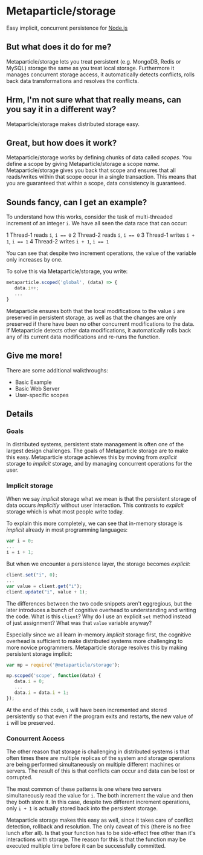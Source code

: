 # Metaparticle/storage
Easy implicit, concurrent persistence for [Node.js](https://nodejs.org)

## But what does it do for me?

Metaparticle/storage lets you treat persistent (e.g. MongoDB, Redis or MySQL) storage the same as you treat local storage. 
Furthermore it manages concurrent storage access, it automatically detects conflicts, rolls back data transformations and 
resolves the conflicts.

## Hrm, I'm not sure what that really means, can you say it in a different way?
Metaparticle/storage makes distributed storage easy.

## Great, but how does it work?
Metaparticle/storage works by defining chunks of data called _scopes_. You define a scope by giving Metaparticle/storage a
scope _name_. Metaparticle/storage gives you back that scope and ensures that all reads/writes within that scope occur
in a single transaction. This means that you are guaranteed that within a scope, data consistency is guaranteed.

## Sounds fancy, can I get an example?
To understand how this works, consider the task of multi-threaded increment of an integer `i`. We have all seen the data race
that can occur:

   1 Thread-1 reads `i`, `i == 0`
   2 Thread-2 reads `i`, `i == 0`
   3 Thread-1 writes `i + 1`, `i == 1`
   4 Thread-2 writes `i + 1`, `i == 1`

You can see that despite two increment operations, the value of the variable only increases by one.

To solve this via Metaparticle/storage, you write:

```js
metaparticle.scoped('global', (data) => {
   data.i++;
   ...
}
```

Metaparticle ensures both that the local modifications to the value `i` are preserved in persistent storage, as well as that
the changes are only preserved if there have been no other concurrent modifications to the data. If Metaparticle detects other
data modifications, it automatically rolls back any of its current data modifications and re-runs the function.

## Give me more!
There are some additional walkthroughs:
   * Basic Example
   * Basic Web Server
   * User-specific scopes

## Details

### Goals
In distributed systems, persistent state management is often one of the largest design challenges.
The goals of Metaparticle storage are to make this easy. Metaparticle storage achieves this by moving from _explicit_ storage
to _implicit_ storage, and by managing concurrent operations for the user.

### Implicit storage
When we say _implicit_ storage what we mean is that the persistent storage of data occurs _implicitly_ without
user interaction. This contrasts to _explicit_ storage which is what most people write today.

To explain this more completely, we can see that in-memory storage is _implicit_ already in most programming languages:
```js
var i = 0;
...
i = i + 1;
```

But when we encounter a persistence layer, the storage becomes _explicit_:

```js
client.set("i", 0);
...
var value = client.get("i");
client.update("i", value + 1); 
```

The differences between the two code snippets aren't eggregious, but the later introduces a bunch of cognitive
overhead to understanding and writing the code.  What is this `client`? Why do I use an explicit `set` method instead of just
assignment? What was that `value` variable anyway?

Especially since we all learn in-memory _implicit_ storage first, the cognitive overhead is sufficient to make distributed
systems more challenging to more novice programmers. Metaparticle storage resolves this by making persistent storage implicit:

```js
var mp = require('@metaparticle/storage');

mp.scoped('scope', function(data) {
   data.i = 0;
   ...
   data.i = data.i + 1;
});
```

At the end of this code, `i` will have been incremented and stored persistently so that even if the program exits and restarts,
the new value of `i` will be preserved.

### Concurrent Access
The other reason that storage is challenging in distributed systems is that often times there are multiple replicas of
the system and storage operations are being performed simultaneously on multiple different machines or servers. The result
of this is that conflicts can occur and data can be lost or corrupted.

The most common of these patterns is one where two servers simultaneously read the value for `i`. The both increment the value
and then they both store it. In this case, despite two different increment operations, only `i + 1` is actually stored back
into the persistent storage.

Metaparticle storage makes this easy as well, since it takes care of conflict detection, rollback and resolution. The only caveat
of this (there is no free lunch after all). Is that your function has to be side-effect free other than it's interactions with
storage. The reason for this is that the function may be executed multiple time before it can be successfully committed.


